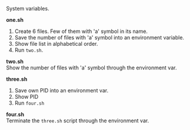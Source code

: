 System variables.

**one.sh**  
1. Create 6 files. Few of them with 'a' symbol in its name.  
2. Save the number of files with 'a' symbol into an environment variable.  
3. Show file list in alphabetical order.  
4. Run ```two.sh```.  

**two.sh**  
Show the number of files with 'a' symbol through the environment var.

**three.sh**  
1. Save own PID into an environment var.  
2. Show PID  
3. Run ```four.sh```  

**four.sh**  
Terminate the ```three.sh``` script through the environment var.   
